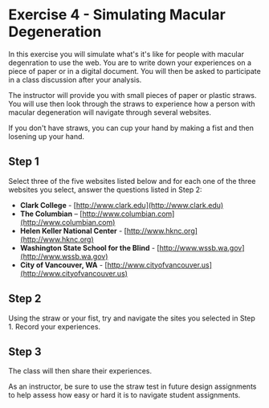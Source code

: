 # Exercise 4 - Simulating Macular Degeneration

In this exercise you will simulate what's it's like for people with macular degenration to use the web. You are to write down your experiences on a piece of paper or in a digital document. You will then be asked to participate in a class discussion after your analysis.

The instructor will provide you with small pieces of paper or plastic straws. You will use then look through the straws to experience how a person with macular degeneration will navigate through several websites.

If you don't have straws, you can cup your hand by making a fist and then losening up your hand.

## Step 1

Select three of the five websites listed below and for each one of the three websites you select, answer the questions listed in Step 2:

- **Clark College** - [http://www.clark.edu](http://www.clark.edu)
- **The Columbian** – [http://www.columbian.com](http://www.columbian.com)
- **Helen Keller National Center** - [http://www.hknc.org](http://www.hknc.org)
- **Washington State School for the Blind** - [http://www.wssb.wa.gov](http://www.wssb.wa.gov)
- **City of Vancouver, WA** - [http://www.cityofvancouver.us](http://www.cityofvancouver.us)

## Step 2

Using the straw or your fist, try and navigate the sites you selected in Step 1. Record your experiences.

## Step 3

The class will then share their experiences.

As an instructor, be sure to use the straw test in future design assignments to help assess how easy or hard it is to navigate student assignments.